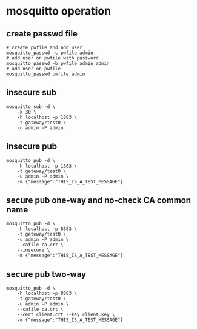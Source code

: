 # mosquitto operation

## create passwd file

```shell
# create pwfile and add user
mosquitto_passwd -c pwfile admin
# add user on pwfile with password
mosquitto_passwd -b pwfile admin admin
# add user on pwfile
mosquitto_passwd pwfile admin
```

## insecure sub

```shell
mosquitto_sub -d \
    -k 30 \
    -h localhost -p 1883 \
    -t gateway/test0 \
    -u admin -P admin
```

## insecure pub

```shell
mosquitto_pub -d \
    -h localhost -p 1883 \
    -t gateway/test0 \
    -u admin -P admin \
    -m {"message":"THIS_IS_A_TEST_MESSAGE"}
```

## secure pub one-way and no-check CA common name

```shell
mosquitto_pub -d \
    -h localhost -p 8883 \
    -t gateway/test0 \
    -u admin -P admin \
    --cafile ca.crt \
    --insecure \
    -m {"message":"THIS_IS_A_TEST_MESSAGE"}
```

## secure pub two-way

```shell
mosquitto_pub -d \
    -h localhost -p 8883 \
    -t gateway/test0 \
    -u admin -P admin \
    --cafile ca.crt \
    --cert client.crt --key client.key \
    -m {"message":"THIS_IS_A_TEST_MESSAGE"}
```

